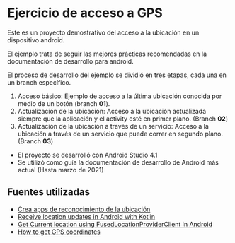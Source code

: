 # Ejercicio de acceso a GPS #

Este es un proyecto demostrativo del acceso a la ubicación en un dispositivo android.

El ejemplo trata de seguir las mejores prácticas recomendadas en la documentación de desarrollo para android.

El proceso de desarrollo del ejemplo se dividió en tres etapas, cada una en un branch específico.

1.  Acceso básico: Ejemplo de acceso a la última ubicación conocida por medio de un botón (branch **01**).
2.  Actualización de la ubicación: Acceso a la ubicación actualizada siempre que la aplicación y el activity esté en primer plano. (Branch **02**)
3.  Actualización de la ubicación a través de un servicio: Acceso a la ubicación a través de un servicio que puede correr en segundo plano. (Branch **03**)

* El proyecto se desarrolló con Android Studio 4.1
* Se utilizó como guía la documentación de desarrollo de Android más actual (Hasta marzo de 2021)

## Fuentes utilizadas
* [Crea apps de reconocimiento de la ubicación](https://developer.android.com/training/location?hl=es)
* [Receive location updates in Android with Kotlin](https://codelabs.developers.google.com/codelabs/while-in-use-location#0)
* [Get Current location using FusedLocationProviderClient in Android](https://droidbyme.medium.com/get-current-location-using-fusedlocationproviderclient-in-android-cb7ebf5ab88e)
* [How to get GPS coordinates](https://danielmalone.com/2019/10/27/how-to-get-the-latest-gps-location-for-android-developers/)